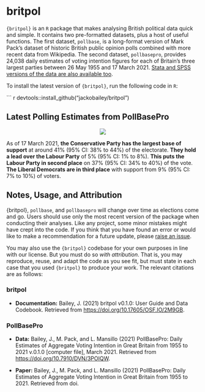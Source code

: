 
<!-- README.md is generated from README.Rmd. Please edit that file -->

# britpol

`{britpol}` is an `R` package that makes analysing British political
data quick and simple. It contains two pre-formatted datasets, plus a
host of useful functions. The first dataset, `pollbase`, is a
long-format version of Mark Pack’s dataset of historic British public
opinion polls combined with more recent data from Wikipedia. The second
dataset, `pollbasepro`, provides 24,038 daily estimates of voting
intention figures for each of Britain’s three largest parties between 26
May 1955 and 17 March 2021. [Stata and SPSS versions of the data are
also available
too](https://github.com/jackobailey/britpol/tree/master/download).

To install the latest version of `{britpol}`, run the following code in
`R`:

\`\`\` r devtools::install\_github(“jackobailey/britpol”)

## Latest Polling Estimates from PollBasePro

<center>
<img src="https://raw.githubusercontent.com/jackobailey/britpol/master/documentation/_assets/timeplot_gh.png">
</center>

As of 17 March 2021, **the Conservative Party has the largest base of
support** at around 41% (95% CI: 38% to 44%) of the electorate. **They
hold a lead over the Labour Party** of 5% (95% CI: 1% to 8%). **This
puts the Labour Party in second place** on 37% (95% CI: 34% to 40%) of
the vote. **The Liberal Democrats are in third place** with support from
9% (95% CI: 7% to 10%) of voters.

## Notes, Usage, and Attribution

{britpol}, `pollbase`, and `pollbasepro` will change over time as
elections come and go. Users should use only the most recent version of
the package when conducting their analyses. Like any project, some minor
mistakes might have crept into the code. If you think that you have
found an error or would like to make a recommendation for a future
update, please [raise an
issue](https://github.com/jackobailey/britpol/issues).

You may also use the `{britpol}` codebase for your own purposes in line
with our license. But you must do so *with attribution*. That is, you
may reproduce, reuse, and adapt the code as you see fit, but must state
in each case that you used `{britpol}` to produce your work. The
relevant citations are as follows:

### britpol

-   **Documentation:** Bailey, J. (2021) britpol v0.1.0: User Guide and
    Data Codebook. Retrieved from
    <https://doi.org/10.17605/OSF.IO/2M9GB>.

### PollBasePro

-   **Data:** Bailey, J., M. Pack, and L. Mansillo (2021) PollBasePro:
    Daily Estimates of Aggregate Voting Intention in Great Britain from
    1955 to 2021 v.0.1.0 \[computer file\], March 2021. Retrieved from
    <https://doi.org/10.7910/DVN/3POIQW>.

-   **Paper:** Bailey, J., M. Pack, and L. Mansillo (2021) PollBasePro:
    Daily Estimates of Aggregate Voting Intention in Great Britain from
    1955 to 2021. Retrieved from doi.

